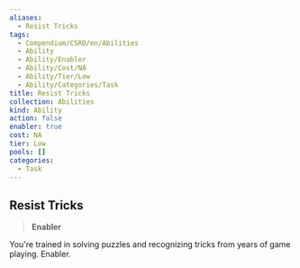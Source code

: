 ```yaml
---
aliases:
  - Resist Tricks
tags:
  - Compendium/CSRD/en/Abilities
  - Ability
  - Ability/Enabler
  - Ability/Cost/NA
  - Ability/Tier/Low
  - Ability/Categories/Task
title: Resist Tricks
collection: Abilities
kind: Ability
action: false
enabler: true
cost: NA
tier: Low
pools: []
categories:
  - Task
---
```

## Resist Tricks  
>**Enabler**
  
You're trained in solving puzzles and recognizing tricks from years of game playing. Enabler.